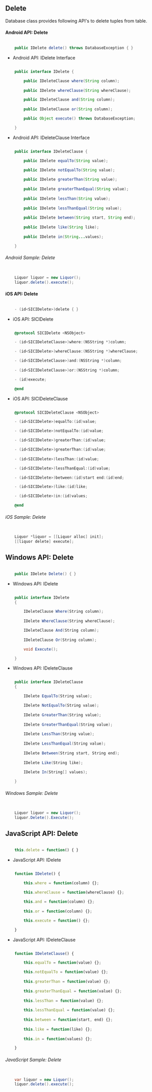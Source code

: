 ## Delete

Database class provides following API's to delete tuples from table.

#### Android API: Delete

```java

    public IDelete delete() throws DatabaseException { }

```

- Android API: IDelete Interface

```java

    public interface IDelete {

        public IDeleteClause where(String column);
	
        public IDelete whereClause(String whereClause); 

        public IDeleteClause and(String column);
	
        public IDeleteClause or(String column);

        public Object execute() throws DatabaseException;

    }

```

- Android API: IDeleteClause Interface

```java

    public interface IDeleteClause {

        public IDelete equalTo(String value);

        public IDelete notEqualTo(String value);
	
        public IDelete greaterThan(String value);
	
        public IDelete greaterThanEqual(String value);
	
        public IDelete lessThan(String value);
	
        public IDelete lessThanEqual(String value);
	
        public IDelete between(String start, String end);
	
        public IDelete like(String like);
	
        public IDelete in(String...values);

    }

```

###### Android Sample: Delete 

```java

    Liquor liquor = new Liquor();
    liquor.delete().execute();

```

#### iOS API: Delete

```objective-c

    - (id<SICIDelete>)delete { }

```

- iOS API: SICIDelete

```objective-c

    @protocol SICIDelete <NSObject>

    - (id<SICIDeleteClause>)where:(NSString *)column;

    - (id<SICIDelete>)whereClause:(NSString *)whereClause;

    - (id<SICIDeleteClause>)and:(NSString *)column;
 
    - (id<SICIDeleteClause>)or:(NSString *)column;

    - (id)execute;

    @end

```

- iOS API: SICIDeleteClause

```objective-c

    @protocol SICIDeleteClause <NSObject>

    - (id<SICIDelete>)equalTo:(id)value;

    - (id<SICIDelete>)notEqualTo:(id)value;

    - (id<SICIDelete>)greaterThan:(id)value;

    - (id<SICIDelete>)greaterThan:(id)value;
 
    - (id<SICIDelete>)lessThan:(id)value;

    - (id<SICIDelete>)lessThanEqual:(id)value;

    - (id<SICIDelete>)between:(id)start end:(id)end;

    - (id<SICIDelete>)like:(id)like;

    - (id<SICIDelete>)in:(id)values;

    @end

```

###### iOS Sample: Delete

```objective-c

    Liquor *liquor = [[Liquor alloc] init];
    [[liquor delete] execute];

```



## Windows API: Delete

```c#

    public IDelete Delete() { }

```

- Windows API: IDelete

```c#

    public interface IDelete 
    {

        IDeleteClause Where(String column);
	
        IDelete WhereClause(String whereClause); 

        IDeleteClause And(String column);
	
        IDeleteClause Or(String column);

        void Execute();

    }
```

- Windows API: IDeleteClause

```c#

    public interface IDeleteClause 
    {

        IDelete EqualTo(String value);

        IDelete NotEqualTo(String value);
	
        IDelete GreaterThan(String value);
	
        IDelete GreaterThanEqual(String value);
	
        IDelete LessThan(String value);
	
        IDelete LessThanEqual(String value);
	
        IDelete Between(String start, String end);
	
        IDelete Like(String like);
	
        IDelete In(String[] values);

    }

```

###### Windows Sample: Delete 

```c#

    Liquor liquor = new Liquor();
    liquor.Delete().Execute();

```


## JavaScript API: Delete

```javascript

    this.delete = function() { }

```

- JavaScript API: IDelete

```javascript

    function IDelete() {

        this.where = function(column) {};
	
        this.whereClause = function(whereClause) {}; 

        this.and = function(column) {};
	
        this.or = function(column) {};

        this.execute = function() {};

    }
```

- JavaScript API: IDeleteClause

```javascript

    function IDeleteClause() {

        this.equalTo = function(value) {};

        this.notEqualTo = function(value) {};
	
        this.greaterThan = function(value) {};
	
        this.greaterThanEqual = function(value) {};
	
        this.lessThan = function(value) {};
	
        this.lessThanEqual = function(value) {};
	
        this.between = function(start, end) {};
	
        this.like = function(like) {};
	
        this.in = function(values) {};

    }

```

###### JavaScript Sample: Delete 

```c#

    var liquor = new Liquor();
    liquor.delete().execute();

```